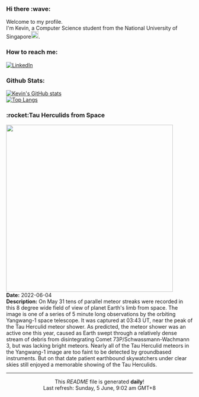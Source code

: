 <h3>Hi there :wave:</h3>

Welcome to my profile.   
I'm Kevin, a Computer Science student from the National University of Singapore<img src="https://img.icons8.com/color/96/000000/singapore-circular.png" width="20px"/>.</p>

<h3>How to reach me: </h3>
<a href="https://www.linkedin.com/in/kevin-foong/"><img alt="LinkedIn" src="https://img.shields.io/badge/linkedin-%230077B5.svg?&style=for-the-badge&logo=linkedin&logoColor=white" /></a> 

<h3>Github Stats: </h3> 

[![Kevin's GitHub stats](https://github-readme-stats.vercel.app/api?username=kevin9foong&theme=tokyonight)](https://github.com/anuraghazra/github-readme-stats) <br/>
[![Top Langs](https://github-readme-stats.vercel.app/api/top-langs/?username=kevin9foong&layout=compact&theme=tokyonight)](https://github.com/anuraghazra/github-readme-stats)

<h3>:rocket:Tau Herculids from Space</h3> 
<img width="450" src="https:&#x2F;&#x2F;apod.nasa.gov&#x2F;apod&#x2F;image&#x2F;2206&#x2F;20220531_0343HerTau_submit.png" /><br/>
<b>Date:</b> 2022-06-04<br/>
<b>Description:</b> On May 31 tens of parallel meteor streaks were recorded in this 8 degree wide field of view of planet Earth&#39;s limb from space. The image is one of a series of 5 minute long observations by the orbiting Yangwang-1 space telescope. It was captured at 03:43 UT, near the peak of the Tau Herculid meteor shower. As predicted, the meteor shower was an active one this year, caused as Earth swept through a relatively dense stream of debris from disintegrating Comet 73P&#x2F;Schwassmann-Wachmann 3, but was lacking bright meteors. Nearly all of the Tau Herculid meteors in the Yangwang-1 image are too faint to be detected by groundbased instruments. But on that date patient earthbound skywatchers under clear skies still enjoyed a memorable showing of the Tau Herculids.<br/>

------------
<p align="center">This <i>README</i> file is generated <b>daily</b>!</br>
Last refresh: Sunday, 5 June, 9:02 am GMT+8<br />